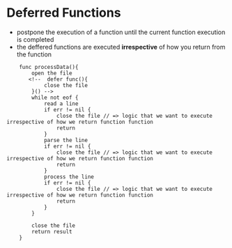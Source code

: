 # Deferred Functions #
- postpone the execution of a function until the current function execution is completed
- the deffered functions are executed **irrespective** of how you return from the function

```
    func processData(){
        open the file
       <!--  defer func(){
            close the file
        }() -->
        while not eof {
            read a line
            if err != nil {
                close the file // => logic that we want to execute irrespective of how we return function function
                return
            }
            parse the line
            if err != nil {
                close the file // => logic that we want to execute irrespective of how we return function function
                return
            }
            process the line
            if err != nil {
                close the file // => logic that we want to execute irrespective of how we return function function
                return
            }
        }
    
        close the file
        return result
    }
```